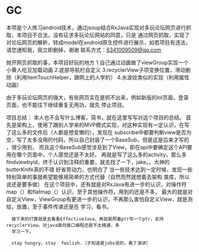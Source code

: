 # GC
本项是个人练习android技术，通过jsoup结合RxJava实现对多玩论坛网页进行抓取，本项目不合法，没有征求多玩论坛网站的同意，只是
通过网页抓取，实现了对论坛网页的解析，转成model在android原生控件进行展示，如若项目有违法，请您通知我，我立即删掉，谢谢
 联系方式：6341009509@qq.com
 
 
 抛开网页抓取的事，本项目好玩的地方
 1.自己通过动画做了viewGroup实现一个小黄人吃豆加载动画
 2.底部导航栏自定义
 3.recyclerView子项变换位置，滑动删除（利用ItemTouchHelper，跟网上的人学的）
 4.水波纹类似的实现（利用属性动画）
 
 由于多玩论坛网页的强大，有些网页实在是抓不出来，例如新版的lol页面，登录页面，也不能往下继续重复无用功，就先
 停止项目。
 
 项目总结：
      本人也不会写什么博客，简书，就在这里写写对这个项目的总结。
      首先是架构上，使用了跟别人学来的MVP模式实现，对这种实现有一定认识，在写了这么多的文件后（人都是想变懒的），发现在
      subscribe中都要判断view是否为空，写了太多没用的代码，所以自己封装了一个BaseSub，但是这是后来才写的 ，很少用到，
      而且这个BaseSub感觉涉及到了View，即在api中要确定这个API要用在哪个页面中，个人感觉还是不太好。
      再就是写了这么多的activity，那么多findviewbyid，终于认识到注释的重要，就去找了一下，jake。。大神的butterKnife真的不错
      好省劳动力，也明白了 当一些技术达到一定时候，发现一些特别简单的事就希望能够用简单的方式代替（自然而然就想着去架构
      类库，所以说还是要多做）
      在这个项目中，还有就是对RxJava有进一步的认识，对操作符map（）和flatmap（）认识，至于其他操作符，用到的还是不多，
      最大的就是对自定义View，ViewGroup有更进一步的认识，不再那么害怕自定义View，就是测绘，放置，至于事件传递还是在
      学习，看书。
      
      接下来的打算就是去看看EffectiveJava，再就是照着ptr写一个ptr，支持recyclerView。对java面向接口编程还是不太精通，多
      学习一下。
      
      stay hungry，stay  foolish.（才知道是jobs说的，看了演讲）
      
